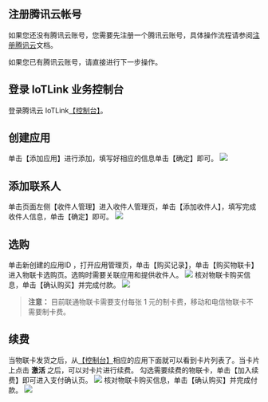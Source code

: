 ## 注册腾讯云帐号
如果您还没有腾讯云账号，您需要先注册一个腾讯云账号，具体操作流程请参阅[注册腾讯云](https://cloud.tencent.com/document/product/378/9603)文档。

如果您已有腾讯云账号，请直接进行下一步操作。

## 登录 IoTLink 业务控制台
登录腾讯云 IoTLink[【控制台】](https://console.cloud.tencent.com/iotlink)。

## 创建应用
单击【添加应用】进行添加，填写好相应的信息单击【确定】即可。
![](https://mc.qcloudimg.com/static/img/64d67fa57639727444846c7b854a623d/image.png)

## 添加联系人
单击页面左侧【收件人管理】进入收件人管理页，单击【添加收件人】，填写完成收件人信息，单击【确定】即可。
![](https://mc.qcloudimg.com/static/img/e650bd4dc552e150fcb59be9ef331fed/image.png)

## 选购
单击新创建的应用ID ，打开应用管理页，单击【购买记录】，单击【购买物联卡】进入物联卡选购页。选购时需要关联应用和提供收件人。
![](https://mc.qcloudimg.com/static/img/b5a473cbcb974a8b808041b8526ab0ad/image.png)
核对物联卡购买信息，单击【确认购买】并完成付款。
![](https://mc.qcloudimg.com/static/img/44a1b17c5a3e25fc12d725c042f70c6f/image.png)
>**注意：**
>目前联通物联卡需要支付每张 1 元的制卡费，移动和电信物联卡不需要制卡费。

## 续费
当物联卡发货之后，从[【控制台】](https://console.cloud.tencent.com/iotlink)相应的应用下面就可以看到卡片列表了。当卡片上点击 **激活** 之后，可以对卡片进行续费。
勾选需要续费的物联卡，单击【加入续费】即可进入支付确认页。
![](https://mc.qcloudimg.com/static/img/707daa5d87e80d7ef36869276dd4c0ee/image.png)
核对物联卡购买信息，单击【确认购买】并完成付款。
![](https://mc.qcloudimg.com/static/img/d8c53cd8d3b9e5fdf888fd0af048ecaa/image.png)




